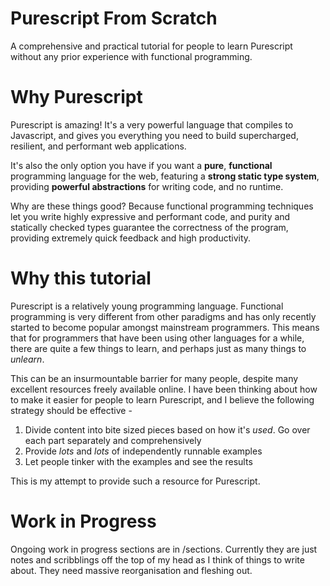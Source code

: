 # Purescript From Scratch

A comprehensive and practical tutorial for people to learn Purescript without any prior experience with functional programming.

# Why Purescript

Purescript is amazing! It's a very powerful language that compiles to Javascript, and gives you everything you need to build supercharged, resilient, and performant web applications.

It's also the only option you have if you want a **pure**, **functional** programming language for the web, featuring a **strong static type system**, providing **powerful abstractions** for writing code, and no runtime.

Why are these things good? Because functional programming techniques let you write highly expressive and performant code, and purity and statically checked types guarantee the correctness of the program, providing extremely quick feedback and high productivity.

# Why this tutorial

Purescript is a relatively young programming language. Functional programming is very different from other paradigms and has only recently started to become popular amongst mainstream programmers. This means that for programmers that have been using other languages for a while, there are quite a few things to learn, and perhaps just as many things to *unlearn*.

This can be an insurmountable barrier for many people, despite many excellent resources freely available online. I have been thinking about how to make it easier for people to learn Purescript, and I believe the following strategy should be effective -

1. Divide content into bite sized pieces based on how it's *used*. Go over each part separately and comprehensively
2. Provide *lots* and *lots* of independently runnable examples
3. Let people tinker with the examples and see the results

This is my attempt to provide such a resource for Purescript.

# Work in Progress

Ongoing work in progress sections are in /sections. Currently they are just notes and scribblings off the top of my head as I think of things to write about. They need massive reorganisation and fleshing out.
